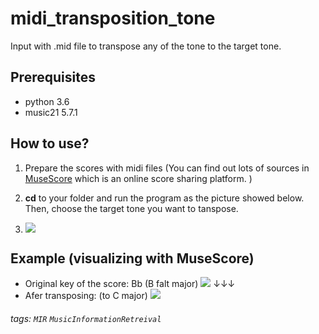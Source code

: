 # midi_transposition_tone
Input with .mid file to transpose any of the tone to the target tone.

## Prerequisites
* python 3.6
* music21 5.7.1

## How to use?
1. Prepare the scores with midi files (You can find out lots of sources in [MuseScore](https://musescore.com/) which is an online score sharing platform. )
2. **cd** to your folder and run the program as the picture showed below. 
    Then, choose the target tone you want to tanspose.

3. ![](https://i.imgur.com/uWaKKao.png)

## Example (visualizing with MuseScore)
- Original key of the score: Bb (B falt major)
![](https://i.imgur.com/qKUtbiY.png)
    ↓↓↓
- Afer transposing: (to C major)
![](https://i.imgur.com/DlYtlqM.png)


###### tags: `MIR` `MusicInformationRetreival`

